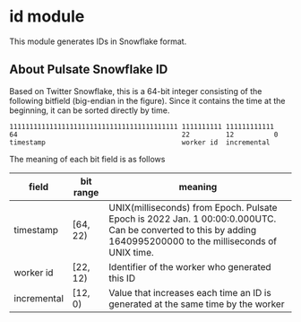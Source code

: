 # id module

This module generates IDs in Snowflake format.

## About Pulsate Snowflake ID

Based on Twitter Snowflake, this is a 64-bit integer consisting of the following
bitfield (big-endian in the figure). Since it contains the time at the
beginning, it can be sorted directly by time.

```
111111111111111111111111111111111111111111 1111111111 111111111111
64                                         22         12          0
timestamp                                  worker id  incremental
```

The meaning of each bit field is as follows

| field       | bit range | meaning                                                                                                                                                        |
| ----------- | --------- | -------------------------------------------------------------------------------------------------------------------------------------------------------------- |
| timestamp   | [64, 22)  | UNIX(milliseconds) from Epoch. Pulsate Epoch is 2022 Jan. 1 00:00:0.000UTC. Can be converted to this by adding 1640995200000 to the milliseconds of UNIX time. |
| worker id   | [22, 12)  | Identifier of the worker who generated this ID                                                                                                                 |
| incremental | [12, 0)   | Value that increases each time an ID is generated at the same time by the worker                                                                               |
